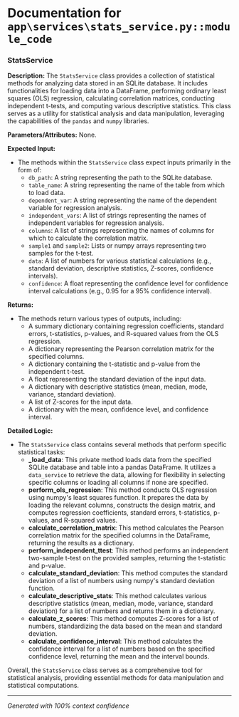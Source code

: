 # Documentation for `app\services\stats_service.py::module_code`

### StatsService

**Description:**
The `StatsService` class provides a collection of statistical methods for analyzing data stored in an SQLite database. It includes functionalities for loading data into a DataFrame, performing ordinary least squares (OLS) regression, calculating correlation matrices, conducting independent t-tests, and computing various descriptive statistics. This class serves as a utility for statistical analysis and data manipulation, leveraging the capabilities of the `pandas` and `numpy` libraries.

**Parameters/Attributes:**
None.

**Expected Input:**
- The methods within the `StatsService` class expect inputs primarily in the form of:
  - `db_path`: A string representing the path to the SQLite database.
  - `table_name`: A string representing the name of the table from which to load data.
  - `dependent_var`: A string representing the name of the dependent variable for regression analysis.
  - `independent_vars`: A list of strings representing the names of independent variables for regression analysis.
  - `columns`: A list of strings representing the names of columns for which to calculate the correlation matrix.
  - `sample1` and `sample2`: Lists or numpy arrays representing two samples for the t-test.
  - `data`: A list of numbers for various statistical calculations (e.g., standard deviation, descriptive statistics, Z-scores, confidence intervals).
  - `confidence`: A float representing the confidence level for confidence interval calculations (e.g., 0.95 for a 95% confidence interval).

**Returns:**
- The methods return various types of outputs, including:
  - A summary dictionary containing regression coefficients, standard errors, t-statistics, p-values, and R-squared values from the OLS regression.
  - A dictionary representing the Pearson correlation matrix for the specified columns.
  - A dictionary containing the t-statistic and p-value from the independent t-test.
  - A float representing the standard deviation of the input data.
  - A dictionary with descriptive statistics (mean, median, mode, variance, standard deviation).
  - A list of Z-scores for the input data.
  - A dictionary with the mean, confidence level, and confidence interval.

**Detailed Logic:**
- The `StatsService` class contains several methods that perform specific statistical tasks:
  - **_load_data**: This private method loads data from the specified SQLite database and table into a pandas DataFrame. It utilizes a `data_service` to retrieve the data, allowing for flexibility in selecting specific columns or loading all columns if none are specified.
  - **perform_ols_regression**: This method conducts OLS regression using numpy's least squares function. It prepares the data by loading the relevant columns, constructs the design matrix, and computes regression coefficients, standard errors, t-statistics, p-values, and R-squared values.
  - **calculate_correlation_matrix**: This method calculates the Pearson correlation matrix for the specified columns in the DataFrame, returning the results as a dictionary.
  - **perform_independent_ttest**: This method performs an independent two-sample t-test on the provided samples, returning the t-statistic and p-value.
  - **calculate_standard_deviation**: This method computes the standard deviation of a list of numbers using numpy's standard deviation function.
  - **calculate_descriptive_stats**: This method calculates various descriptive statistics (mean, median, mode, variance, standard deviation) for a list of numbers and returns them in a dictionary.
  - **calculate_z_scores**: This method computes Z-scores for a list of numbers, standardizing the data based on the mean and standard deviation.
  - **calculate_confidence_interval**: This method calculates the confidence interval for a list of numbers based on the specified confidence level, returning the mean and the interval bounds.

Overall, the `StatsService` class serves as a comprehensive tool for statistical analysis, providing essential methods for data manipulation and statistical computations.

---
*Generated with 100% context confidence*
